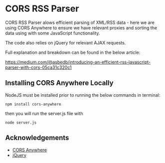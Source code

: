 # CORS RSS Parser

CORS RSS Parser alows efficient parsing of XML/RSS data - here we are using CORS Anywhere to ensure we have relevant proxies and sorting the data using with some JavaScript functionality. 

The code also relies on jQuery for relevant AJAX requests.

Full explanation and breakdown can be found in the below article:

https://medium.com/@asbedb/introducing-an-efficient-rss-javascript-parser-with-cors-05ca31c320c1

## Installing CORS Anywhere Locally

NodeJS must be installed prior to running the below commands in terminal:

`npm install cors-anywhere`

then you will run the server.js file with

`node server.js` 

## Acknowledgements

 - [CORS Anywhere](https://github.com/Rob--W/cors-anywhere)
 - [jQuery](https://jquery.com)
